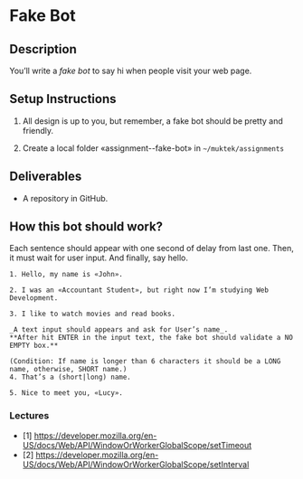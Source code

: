 # Fake Bot

## Description
You’ll write a *fake bot* to say hi when people visit your web page.

## Setup Instructions

1. All design is up to you, but remember, a fake bot should be pretty and friendly.

1. Create a local folder «assignment--fake-bot» in `~/muktek/assignments`

## Deliverables

+ A repository in GitHub.

## How this bot should work?

Each sentence should appear with one second of delay from last one.
Then, it must wait for user input.
And finally, say hello.

```
1. Hello, my name is «John».

2. I was an «Accountant Student», but right now I’m studying Web Development.

3. I like to watch movies and read books.

_A text input should appears and ask for User’s name_.
**After hit ENTER in the input text, the fake bot should validate a NO EMPTY box.**

(Condition: If name is longer than 6 characters it should be a LONG name, otherwise, SHORT name.)
4. That’s a (short|long) name.

5. Nice to meet you, «Lucy».
```

### Lectures

+ [1] https://developer.mozilla.org/en-US/docs/Web/API/WindowOrWorkerGlobalScope/setTimeout
+ [2] https://developer.mozilla.org/en-US/docs/Web/API/WindowOrWorkerGlobalScope/setInterval
